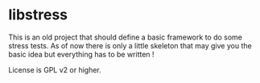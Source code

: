 # libstress

This is an old project that should define a basic framework to do some stress tests. As of now there is only a little skeleton that may give you the basic idea but everything has to be written !

License is GPL v2 or higher.
